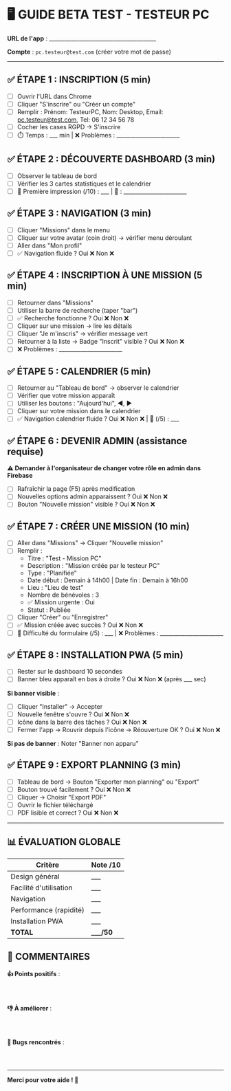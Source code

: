 # 🖥️ GUIDE BETA TEST - TESTEUR PC

**URL de l'app** : _______________________________________

**Compte** : `pc.testeur@test.com` (créer votre mot de passe)

---

## ✅ ÉTAPE 1 : INSCRIPTION (5 min)

- [ ] Ouvrir l'URL dans Chrome
- [ ] Cliquer "S'inscrire" ou "Créer un compte"
- [ ] Remplir : Prénom: TesteurPC, Nom: Desktop, Email: pc.testeur@test.com, Tel: 06 12 34 56 78
- [ ] Cocher les cases RGPD → S'inscrire
- [ ] ⏱️ Temps : ___ min | ❌ Problèmes : _______________________

## ✅ ÉTAPE 2 : DÉCOUVERTE DASHBOARD (3 min)

- [ ] Observer le tableau de bord
- [ ] Vérifier les 3 cartes statistiques et le calendrier
- [ ] 📝 Première impression (/10) : ___ | 💬 : _______________________

## ✅ ÉTAPE 3 : NAVIGATION (3 min)

- [ ] Cliquer "Missions" dans le menu
- [ ] Cliquer sur votre avatar (coin droit) → vérifier menu déroulant
- [ ] Aller dans "Mon profil"
- [ ] ✅ Navigation fluide ? Oui ❌ Non ❌

## ✅ ÉTAPE 4 : INSCRIPTION À UNE MISSION (5 min)

- [ ] Retourner dans "Missions"
- [ ] Utiliser la barre de recherche (taper "bar")
- [ ] ✅ Recherche fonctionne ? Oui ❌ Non ❌
- [ ] Cliquer sur une mission → lire les détails
- [ ] Cliquer "Je m'inscris" → vérifier message vert
- [ ] Retourner à la liste → Badge "Inscrit" visible ? Oui ❌ Non ❌
- [ ] ❌ Problèmes : _______________________

## ✅ ÉTAPE 5 : CALENDRIER (5 min)

- [ ] Retourner au "Tableau de bord" → observer le calendrier
- [ ] Vérifier que votre mission apparaît
- [ ] Utiliser les boutons : "Aujourd'hui", ◀, ▶
- [ ] Cliquer sur votre mission dans le calendrier
- [ ] ✅ Navigation calendrier fluide ? Oui ❌ Non ❌ | 💬 (/5) : ___

## ✅ ÉTAPE 6 : DEVENIR ADMIN (assistance requise)

**⚠️ Demander à l'organisateur de changer votre rôle en admin dans Firebase**

- [ ] Rafraîchir la page (F5) après modification
- [ ] Nouvelles options admin apparaissent ? Oui ❌ Non ❌
- [ ] Bouton "Nouvelle mission" visible ? Oui ❌ Non ❌

## ✅ ÉTAPE 7 : CRÉER UNE MISSION (10 min)

- [ ] Aller dans "Missions" → Cliquer "Nouvelle mission"
- [ ] Remplir :
  - Titre : "Test - Mission PC"
  - Description : "Mission créée par le testeur PC"
  - Type : "Planifiée"
  - Date début : Demain à 14h00 | Date fin : Demain à 16h00
  - Lieu : "Lieu de test"
  - Nombre de bénévoles : 3
  - ✅ Mission urgente : Oui
  - Statut : Publiée
- [ ] Cliquer "Créer" ou "Enregistrer"
- [ ] ✅ Mission créée avec succès ? Oui ❌ Non ❌
- [ ] 💬 Difficulté du formulaire (/5) : ___ | ❌ Problèmes : _______________________

## ✅ ÉTAPE 8 : INSTALLATION PWA (5 min)

- [ ] Rester sur le dashboard 10 secondes
- [ ] Banner bleu apparaît en bas à droite ? Oui ❌ Non ❌ (après ___ sec)

**Si banner visible** :
- [ ] Cliquer "Installer" → Accepter
- [ ] Nouvelle fenêtre s'ouvre ? Oui ❌ Non ❌
- [ ] Icône dans la barre des tâches ? Oui ❌ Non ❌
- [ ] Fermer l'app → Rouvrir depuis l'icône → Réouverture OK ? Oui ❌ Non ❌

**Si pas de banner** : Noter "Banner non apparu"

## ✅ ÉTAPE 9 : EXPORT PLANNING (3 min)

- [ ] Tableau de bord → Bouton "Exporter mon planning" ou "Export"
- [ ] Bouton trouvé facilement ? Oui ❌ Non ❌
- [ ] Cliquer → Choisir "Export PDF"
- [ ] Ouvrir le fichier téléchargé
- [ ] PDF lisible et correct ? Oui ❌ Non ❌

---

## 📊 ÉVALUATION GLOBALE

| Critère | Note /10 |
|---------|----------|
| Design général | ___ |
| Facilité d'utilisation | ___ |
| Navigation | ___ |
| Performance (rapidité) | ___ |
| Installation PWA | ___ |
| **TOTAL** | **___/50** |

## 💬 COMMENTAIRES

**👍 Points positifs** :
```



```

**👎 À améliorer** :
```



```

**🐛 Bugs rencontrés** :
```



```

---

**Merci pour votre aide ! 🙏**



